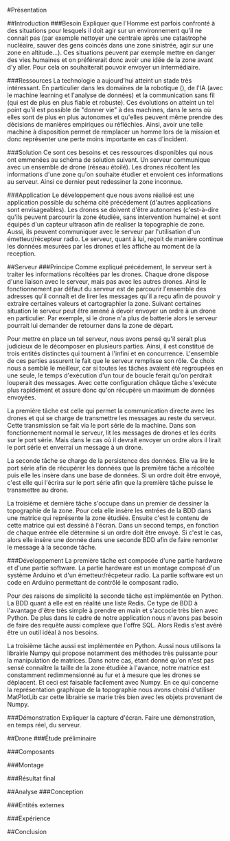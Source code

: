 #Présentation

##Introduction
###Besoin
Expliquer que l'Homme est parfois confronté à des situations pour lesquels il doit agir sur un environnement qu'il ne connait pas (par exemple nettoyer une centrale après une catastrophe nucléaire, sauver des gens coincés dans une zone sinistrée, agir sur une zone en altitude...). Ces situations peuvent par exemple mettre en danger des vies humaines et on préférerait donc avoir une idée de la zone avant d'y aller. Pour cela on souhaiterait pouvoir envoyer un intermédiaire.

###Ressources
La technologie a aujourd'hui atteint un stade très intéressant. En particulier dans les domaines de la robotique (), de l'IA (avec le machine learning et l'analyse de données) et la communication sans fil (qui est de plus en plus fiable et robuste). Ces évolutions on atteint un tel point qu'il est possible de "donner vie" à des machines, dans le sens où elles sont de plus en plus autonomes et qu'elles peuvent même prendre des décisions de manières empiriques ou réfléchies. Ainsi, avoir une telle machine à disposition permet de remplacer un homme lors de la mission et donc représenter une perte moins importante en cas d'incident. 

###Solution
Ce sont ces besoins et ces ressources disponibles qui nous ont emmenées au schéma de solution suivant. Un serveur communique avec un ensemble de drone (réseau étoilé). Les drones récoltent les informations d'une zone qu'on souhaite étudier et envoient ces informations au serveur. Ainsi ce dernier peut redessiner la zone inconnue.

###Application
Le développement que nous avons réalisé est une application possible du schéma cité précédement (d'autres applications sont envisageables). Les drones se doivent d'être autonomes (c'est-à-dire qu'ils peuvent parcourir la zone étudiée, sans intervention humaine) et sont équipés d'un capteur ultrason afin de réaliser la topographie de zone. Aussi, ils peuvent communiquer avec le serveur par l'utilisation d'un émetteur/récepteur radio. Le serveur, quant à lui, reçoit de manière continue les données mesurées par les drones et les affiche au moment de la reception. 

##Serveur
###Principe
Comme expliqué précédement, le serveur sert à traiter les informations récoltées par les drones. Chaque drone dispose d'une liaison avec le serveur, mais pas avec les autres drones. Ainsi le fonctionnement par défaut du serveur est de parcourir l'ensemble des adresses qu'il connaît et de lirer les messages qu'il a reçu afin de pouvoir y extraire certaines valeurs et cartographier la zone. Suivant certaines situation le serveur peut être amené à devoir envoyer un ordre à un drone en particulier. Par exemple, si le drone n'a plus de batterie alors le serveur pourrait lui demander de retourner dans la zone de départ.

Pour mettre en place un tel serveur, nous avons pensé qu'il serait plus judicieux de le décomposer en plusieurs parties. Ainsi, il est constitué de trois entités distinctes qui tournent à l'infini et en concurrence. L'ensemble de ces parties assurent le fait que le serveur remplisse son rôle. Ce choix nous a semblé le meilleur, car si toutes les tâches avaient été regroupées en une seule, le temps d'exécution d'un tour de boucle ferait qu'on perdrait louperait des messages. Avec cette configuration châque tâche s'exécute plus rapidement et assure donc qu'on récupère un maximum de données envoyées.

La première tâche est celle qui permet la communication directe avec les drones et qui se charge de transmettre les messages au reste du serveur. Cette transmission se fait via le port série de la machine. Dans son fonctionnement normal le serveur, lit les messages de drones et les écrits sur le port série. Mais dans le cas où il devrait envoyer un ordre alors il lirait le port série et enverrai un message à un drone.

La seconde tâche se charge de la persistence des données. Elle va lire le port série afin de récupérer les données que la première tâche a récoltée puis elle les insère dans une base de données. Si un ordre doit être envoyé, c'est elle qui l'écrira sur le port série afin que la première tâche puisse le transmettre au drone.

La troisième et dernière tâche s'occupe dans un premier de dessiner la topographie de la zone. Pour cela elle insère les entrées de la BDD dans une matrice qui représente la zone étudiée. Ensuite c'est le contenu de cette matrice qui est dessiné à l'écran.
Dans un second temps, en fonction de chaque entrée elle détermine si un ordre doit être envoyé. Si c'est le cas, alors elle insère une donnée dans une seconde BDD afin de faire remonter le message à la seconde tâche.

###Développement
La première tâche est composée d'une partie hardware et d'une partie software.
La partie hardware est un montage composé d'un système Arduino et d'un émetteur/récpeteur radio. La partie software est un code en Arduino permettant de contrôlé le composant radio.

Pour des raisons de simplicité la seconde tâche est implémentée en Python. La BDD quant à elle est en réalité une liste Redis. Ce type de BDD à l'avantage d'être très simple à prendre en main et s'accocie très bien avec Python. De plus dans le cadre de notre application nous n'avons pas besoin de faire des requête aussi complexe que l'offre SQL. Alors Redis s'est avéré être un outil idéal à nos besoins.

La troisième tâche aussi est implémentée en Python. Aussi nous utilisons la librairie Numpy qui propose notamment des méthodes très puissante pour la manipulation de matrices. Dans notre cas, étant donné qu'on n'est pas sensé connaître la taille de la zone étudiée à l'avance, notre matrice est constamment redimmensionné au fur et à mesure que les drones se déplacent. Et ceci est faisable facilement avec Numpy. En ce qui concerne la représentation graphique de la topographie nous avons choisi d'utiliser MatPlotLib car cette librairie se marie très bien avec les objets provenant de Numpy.

###Démonstration
Expliquer la capture d'écran.
Faire une démonstration, en temps réel, du serveur.

##Drone
###Étude préliminaire

###Composants

###Montage

###Résultat final

##Analyse
###Conception

###Entités externes

###Expérience

##Conclusion